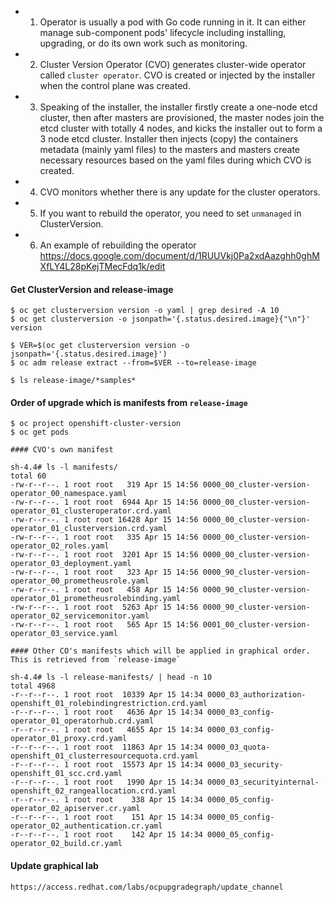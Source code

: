 * 1. Operator is usually a pod with Go code running in it. It can either manage sub-component pods' lifecycle including installing, upgrading, or do its own work such as monitoring.

* 2. Cluster Version Operator (CVO) generates cluster-wide operator called `cluster operator`. CVO is created or injected by the installer when the control plane was created.

* 3. Speaking of the installer, the installer firstly create a one-node etcd cluster, then after masters are provisioned, the master nodes join the etcd cluster with totally 4 nodes, and kicks the installer out to form a 3 node etcd cluster. Installer then injects (copy) the containers metadata (mainly yaml files) to the masters and masters create necessary resources based on the yaml files during which CVO is created.

* 4. CVO monitors whether there is any update for the cluster operators.

* 5. If you want to rebuild the operator, you need to set `unmanaged` in ClusterVersion.

* 6. An example of rebuilding the operator https://docs.google.com/document/d/1RUUVkj0Pa2xdAazghh0ghMXfLY4L28pKejTMecFdq1k/edit

#### Get ClusterVersion and release-image
~~~
$ oc get clusterversion version -o yaml | grep desired -A 10
$ oc get clusterversion -o jsonpath='{.status.desired.image}{"\n"}' version

$ VER=$(oc get clusterversion version -o jsonpath='{.status.desired.image}')
$ oc adm release extract --from=$VER --to=release-image

$ ls release-image/*samples*
~~~
#### Order of upgrade which is manifests from `release-image`
~~~
$ oc project openshift-cluster-version
$ oc get pods

#### CVO's own manifest

sh-4.4# ls -l manifests/
total 60
-rw-r--r--. 1 root root   319 Apr 15 14:56 0000_00_cluster-version-operator_00_namespace.yaml
-rw-r--r--. 1 root root  6944 Apr 15 14:56 0000_00_cluster-version-operator_01_clusteroperator.crd.yaml
-rw-r--r--. 1 root root 16428 Apr 15 14:56 0000_00_cluster-version-operator_01_clusterversion.crd.yaml
-rw-r--r--. 1 root root   335 Apr 15 14:56 0000_00_cluster-version-operator_02_roles.yaml
-rw-r--r--. 1 root root  3201 Apr 15 14:56 0000_00_cluster-version-operator_03_deployment.yaml
-rw-r--r--. 1 root root   323 Apr 15 14:56 0000_90_cluster-version-operator_00_prometheusrole.yaml
-rw-r--r--. 1 root root   458 Apr 15 14:56 0000_90_cluster-version-operator_01_prometheusrolebinding.yaml
-rw-r--r--. 1 root root  5263 Apr 15 14:56 0000_90_cluster-version-operator_02_servicemonitor.yaml
-rw-r--r--. 1 root root   565 Apr 15 14:56 0001_00_cluster-version-operator_03_service.yaml

#### Other CO's manifests which will be applied in graphical order. This is retrieved from `release-image`

sh-4.4# ls -l release-manifests/ | head -n 10
total 4968
-r--r--r--. 1 root root  10339 Apr 15 14:34 0000_03_authorization-openshift_01_rolebindingrestriction.crd.yaml
-r--r--r--. 1 root root   4636 Apr 15 14:34 0000_03_config-operator_01_operatorhub.crd.yaml
-r--r--r--. 1 root root   4655 Apr 15 14:34 0000_03_config-operator_01_proxy.crd.yaml
-r--r--r--. 1 root root  11863 Apr 15 14:34 0000_03_quota-openshift_01_clusterresourcequota.crd.yaml
-r--r--r--. 1 root root  15573 Apr 15 14:34 0000_03_security-openshift_01_scc.crd.yaml
-r--r--r--. 1 root root   1990 Apr 15 14:34 0000_03_securityinternal-openshift_02_rangeallocation.crd.yaml
-r--r--r--. 1 root root    338 Apr 15 14:34 0000_05_config-operator_02_apiserver.cr.yaml
-r--r--r--. 1 root root    151 Apr 15 14:34 0000_05_config-operator_02_authentication.cr.yaml
-r--r--r--. 1 root root    142 Apr 15 14:34 0000_05_config-operator_02_build.cr.yaml

~~~
#### Update graphical lab
~~~
https://access.redhat.com/labs/ocpupgradegraph/update_channel
~~~
